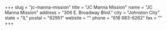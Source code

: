 +++
slug = "jc-manna-mission"
title = "JC Manna Mission"
name = "JC Manna Mission"
address = "306 E. Broadway Blvd."
city = "Johnston City"
state = "IL"
postal = "62951"
website = ""
phone = "618 983-6262"
fax = ""
+++
